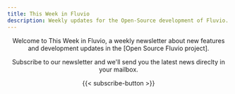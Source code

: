 ```yaml
---
title: This Week in Fluvio
description: Weekly updates for the Open-Source development of Fluvio.
---
```


<center>
Welcome to This Week in Fluvio, a weekly newsletter about new
features and development updates in the [Open Source Fluvio project].
<br>

Subscribe to our newsletter and we'll send you the latest news direclty in your mailbox.

{{< subscribe-button >}}
</center>

[Open Source Fluvio project]: https://github.com/infinyon/fluvio
[Fluvio]: https://fluvio.io
